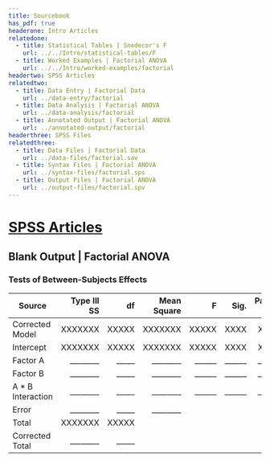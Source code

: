 ```yaml
---
title: Sourcebook
has_pdf: true
headerone: Intro Articles
relatedone:
  - title: Statistical Tables | Snedecor's F
    url: ../../Intro/statistical-tables/F
  - title: Worked Examples | Factorial ANOVA
    url: ../../Intro/worked-examples/factorial
headertwo: SPSS Articles
relatedtwo:
  - title: Data Entry | Factorial Data
    url: ../data-entry/factorial
  - title: Data Analysis | Factorial ANOVA
    url: ../data-analysis/factorial
  - title: Annotated Output | Factorial ANOVA
    url: ../annotated-output/factorial
headerthree: SPSS Files
relatedthree:
  - title: Data Files | Factorial Data
    url: ../data-files/factorial.sav
  - title: Syntax Files | Factorial ANOVA
    url: ../syntax-files/factorial.sps
  - title: Output Files | Factorial ANOVA
    url: ../output-files/factorial.spv
---
```


# [SPSS Articles](../index.md)

## Blank Output | Factorial ANOVA

### Tests of Between-Subjects Effects

| Source            | Type III SS | df    | Mean Square | F      | Sig.   | Partial Eta² |
|-------------------|------------:|------:|------------:|-------:|-------:|---------------:|
| Corrected Model   | XXXXXXX     | XXXXX | XXXXXXX     | XXXXX  | XXXX   | XXXX           |
| Intercept         | XXXXXXX     | XXXXX | XXXXXXX     | XXXXX  | XXXX   | XXXX           |
| Factor A          | ________    | _____ | ________    | ______ | ______ | ______         |
| Factor B          | ________    | _____ | ________    | ______ | ______ | ______         |
| A * B Interaction | ________    | _____ | ________    | ______ | ______ | ______         |
| Error             | ________    | _____ | ________    |        |        |                |
| Total             | XXXXXXX     | XXXXX |             |        |        |                |
| Corrected Total   | ________    | _____ |             |        |        |                |
